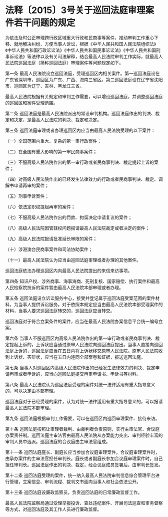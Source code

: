# 法释〔2015〕3号关于巡回法庭审理案件若干问题的规定

<!-- INFO END -->

为依法及时公正审理跨行政区域重大行政和民商事等案件，推动审判工作重心下移、就地解决纠纷、方便当事人诉讼，根据《中华人民共和国人民法院组织法》《中华人民共和国行政诉讼法》《中华人民共和国民事诉讼法》《中华人民共和国刑事诉讼法》等法律以及有关司法解释，结合最高人民法院审判工作实际，就最高人民法院巡回法庭（简称巡回法庭）审理案件等问题规定如下。

第一条 最高人民法院设立巡回法庭，受理巡回区内相关案件。第一巡回法庭设在广东省深圳市，巡回区为广东、广西、海南三省区。第二巡回法庭设在辽宁省沈阳市，巡回区为辽宁、吉林、黑龙江三省。

最高人民法院根据有关规定和审判工作需要，可以增设巡回法庭，并调整巡回法庭的巡回区和案件受理范围。

第二条 巡回法庭是最高人民法院派出的常设审判机构。巡回法庭作出的判决、裁定和决定，是最高人民法院的判决、裁定和决定。

第三条 巡回法庭审理或者办理巡回区内应当由最高人民法院受理的以下案件：

（一）全国范围内重大、复杂的第一审行政案件；

（二）在全国有重大影响的第一审民商事案件；

（三）不服高级人民法院作出的第一审行政或者民商事判决、裁定提起上诉的案件；

（四）对高级人民法院作出的已经发生法律效力的行政或者民商事判决、裁定、调解书申请再审的案件；

（五）刑事申诉案件；

（六）依法定职权提起再审的案件；

（七）不服高级人民法院作出的罚款、拘留决定申请复议的案件；

（八）高级人民法院因管辖权问题报请最高人民法院裁定或者决定的案件；

（九）高级人民法院报请批准延长审限的案件；

（十）涉港澳台民商事案件和司法协助案件；

（十一）最高人民法院认为应当由巡回法庭审理或者办理的其他案件。

巡回法庭依法办理巡回区内向最高人民法院提出的来信来访事项。

第四条 知识产权、涉外商事、海事海商、死刑复核、国家赔偿、执行案件和最高人民检察院抗诉的案件暂由最高人民法院本部审理或者办理。

第五条 巡回法庭设立诉讼服务中心，接受并登记属于巡回法庭受案范围的案件材料，为当事人提供诉讼服务。对于依照本规定应当由最高人民法院本部受理案件的材料，当事人要求巡回法庭转交的，巡回法庭应当转交。

巡回法庭对于符合立案条件的案件，应当在最高人民法院办案信息平台统一编号立案。

第六条 当事人不服巡回区内高级人民法院作出的第一审行政或者民商事判决、裁定提起上诉的，上诉状应当通过原审人民法院向巡回法庭提出。当事人直接向巡回法庭上诉的，巡回法庭应当在五日内将上诉状移交原审人民法院。原审人民法院收到上诉状、答辩状，应当在五日内连同全部案卷和证据，报送巡回法庭。

第七条 当事人对巡回区内高级人民法院作出的已经发生法律效力的判决、裁定申请再审或者申诉的，应当向巡回法庭提交再审申请书、申诉书等材料。

第八条 最高人民法院认为巡回法庭受理的案件对统一法律适用有重大指导意义的，可以决定由本部审理。

巡回法庭对于已经受理的案件，认为对统一法律适用有重大指导意义的，可以报请最高人民法院本部审理。

第九条 巡回法庭根据审判工作需要，可以在巡回区内巡回审理案件、接待来访。

第十条 巡回法庭按照让审理者裁判、由裁判者负责原则，实行主审法官、合议庭办案责任制。巡回法庭主审法官由最高人民法院从办案能力突出、审判经验丰富的审判人员中选派。巡回法庭的合议庭由主审法官组成。

第十一条 巡回法庭庭长、副庭长应当参加合议庭审理案件。合议庭审理案件时，由承办案件的主审法官担任审判长。庭长或者副庭长参加合议庭审理案件时，自己担任审判长。巡回法庭作出的判决、裁定，经合议庭成员签署后，由审判长签发。

第十二条 巡回法庭受理的案件，统一纳入最高人民法院审判信息综合管理平台进行管理，立案信息、审判流程、裁判文书面向当事人和社会依法公开。

第十三条 巡回法庭设廉政监察员，负责巡回法庭的日常廉政监督工作。

最高人民法院监察局通过受理举报投诉、查处违纪案件、开展司法巡查和审务督察等方式，对巡回法庭及其工作人员进行廉政监督。